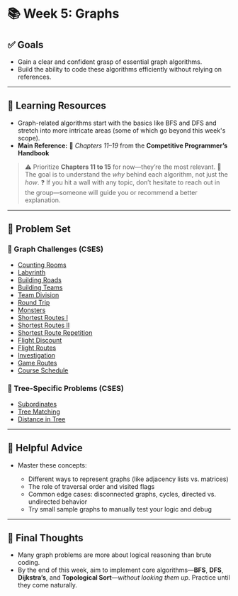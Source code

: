 # 📚 Week 5: Graphs

## ✅ Goals

* Gain a clear and confident grasp of essential graph algorithms.
* Build the ability to code these algorithms efficiently without relying on references.

---

## 📘 Learning Resources

* Graph-related algorithms start with the basics like BFS and DFS and stretch into more intricate areas (some of which go beyond this week's scope).
* **Main Reference:**
  📖 *Chapters 11–19* from the **Competitive Programmer’s Handbook**

> ⚠️ Prioritize **Chapters 11 to 15** for now—they’re the most relevant.
> 📌 The goal is to understand the *why* behind each algorithm, not just the *how*.
> ❓ If you hit a wall with any topic, don’t hesitate to reach out in the group—someone will guide you or recommend a better explanation.

---

## 🧠 Problem Set

### 🔷 Graph Challenges (CSES)

* [Counting Rooms](https://cses.fi/problemset/task/1192)
* [Labyrinth](https://cses.fi/problemset/task/1193)
* [Building Roads](https://cses.fi/problemset/task/1666)
* [Building Teams](https://cses.fi/problemset/task/1667)
* [Team Division](https://cses.fi/problemset/task/1668)
* [Round Trip](https://cses.fi/problemset/task/1669)
* [Monsters](https://cses.fi/problemset/task/1194)
* [Shortest Routes I](https://cses.fi/problemset/task/1671)
* [Shortest Routes II](https://cses.fi/problemset/task/1672)
* [Shortest Route Repetition](https://cses.fi/problemset/task/1673)
* [Flight Discount](https://cses.fi/problemset/task/1195)
* [Flight Routes](https://cses.fi/problemset/task/1197)
* [Investigation](https://cses.fi/problemset/task/1196)
* [Game Routes](https://cses.fi/problemset/task/1678)
* [Course Schedule](https://cses.fi/problemset/task/1679)

### 🌲 Tree-Specific Problems (CSES)

* [Subordinates](https://cses.fi/problemset/task/1674)
* [Tree Matching](https://cses.fi/problemset/task/1130)
* [Distance in Tree](https://cses.fi/problemset/task/1131)

---

## 📝 Helpful Advice

* Master these concepts:

  * Different ways to represent graphs (like adjacency lists vs. matrices)
  * The role of traversal order and visited flags
  * Common edge cases: disconnected graphs, cycles, directed vs. undirected behavior
  * Try small sample graphs to manually test your logic and debug

---

## 📝 Final Thoughts

* Many graph problems are more about logical reasoning than brute coding.
* By the end of this week, aim to implement core algorithms—**BFS**, **DFS**, **Dijkstra’s**, and **Topological Sort**—*without looking them up*. Practice until they come naturally.
